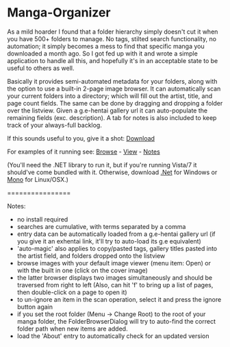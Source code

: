 Manga-Organizer
===============

As a mild hoarder I found that a folder hierarchy simply doesn't cut it when you have 500+ folders to manage. No tags, stilted search functionality, no automation; it simply becomes a mess to find that specific manga you downloaded a month ago. So I got fed up with it and wrote a simple application to handle all this, and hopefully it's in an acceptable state to be useful to others as well.

Basically it provides semi-automated metadata for your folders, along with the option to use a built-in 2-page image browser. It can automatically scan your current folders into a directory; which will fill out the artist, title, and page count fields. The same can be done by dragging and dropping a folder over the listview. Given a g.e-hentai gallery url it can auto-populate the remaining fields (exc. description). A tab for notes is also included to keep track of your always-full backlog.

If this sounds useful to you, give it a shot: <a href="http://www.mediafire.com/?66e86ad5g7uetal">Download</a>

For examples of it running see: <a href="https://raw.github.com/Nagru/Manga-Organizer/master/Prv_Browse.jpg" target="_blank">Browse</a> - <a href="https://raw.github.com/Nagru/Manga-Organizer/master/Prv_View.jpg" target="_blank">View</a> - <a href="https://raw.github.com/Nagru/Manga-Organizer/master/Prv_Notes.jpg" target="_blank">Notes</a>

(You'll need the .NET library to run it, but if you're running Vista/7 it should've come bundled with it. Otherwise, download <a href="https://www.microsoft.com/en-us/download/details.aspx?id=17851">.Net</a> for Windows or <a href="http://www.go-mono.com/mono-downloads/download.html">Mono</a> for Linux/OSX.)


================


Notes:
- no install required
- searches are cumulative, with terms separated by a comma
- entry data can be automatically loaded from a g.e-hentai gallery url
  (if you give it an exhentai link, it'll try to auto-load its g.e equivalent)
- 'auto-magic' also applies to copy/pasted tags, gallery titles pasted into the artist field, and folders dropped onto the listview
- browse images with your default image viewer (menu item: Open) or with the built in one (click on the cover image)
- the latter browser displays two images simultaneously and should be traversed from right to left (Also, can hit 'f' to bring up a list of pages, then double-click on a page to open it)
- to un-ignore an item in the scan operation, select it and press the ignore button again
- if you set the root folder (Menu -> Change Root) to the root of your manga folder, the FolderBrowserDialog will try to auto-find the correct folder path when new items are added.
- load the 'About' entry to automatically check for an updated version

